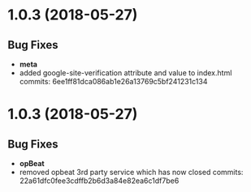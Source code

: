 <a name="1.0.0"></a>
# 1.0.3 (2018-05-27)

## Bug Fixes
- **meta**
- added google-site-verification attribute and value to index.html
commits: 6ee1ff81dca086ab1e26a13769c5bf241231c134

# 1.0.3 (2018-05-27)

## Bug Fixes
- **opBeat**
- removed opbeat 3rd party service which has now closed
commits: 22a61dfc0fee3cdffb2b6d3a84e82ea6c1df7be6


